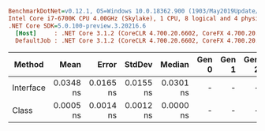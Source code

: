 ``` ini

BenchmarkDotNet=v0.12.1, OS=Windows 10.0.18362.900 (1903/May2019Update/19H1)
Intel Core i7-6700K CPU 4.00GHz (Skylake), 1 CPU, 8 logical and 4 physical cores
.NET Core SDK=5.0.100-preview.3.20216.6
  [Host]     : .NET Core 3.1.2 (CoreCLR 4.700.20.6602, CoreFX 4.700.20.6702), X64 RyuJIT
  DefaultJob : .NET Core 3.1.2 (CoreCLR 4.700.20.6602, CoreFX 4.700.20.6702), X64 RyuJIT


```
|    Method |      Mean |     Error |    StdDev |    Median | Gen 0 | Gen 1 | Gen 2 | Allocated |
|---------- |----------:|----------:|----------:|----------:|------:|------:|------:|----------:|
| Interface | 0.0348 ns | 0.0165 ns | 0.0155 ns | 0.0301 ns |     - |     - |     - |         - |
|     Class | 0.0005 ns | 0.0014 ns | 0.0012 ns | 0.0000 ns |     - |     - |     - |         - |

